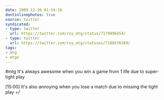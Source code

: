 ```yaml
---
date: 2009-12-30 01:54:18
dontinlinephotos: true
source: twitter
syndicated:
- type: twitter
  url: https://twitter.com/roy_mtg/status/7179996454/
- type: twitter
  url: https://twitter.com/roy_mtg/statuses/7188576369/
tags:
- mtg
- mtgo
---
```


#mtg It's always awesome when you win a game from 1 life due to super-tight play

[15:00] It's also annoying when you lose a match due to missing the tight play =/